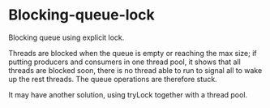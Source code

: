 # Blocking-queue-lock

Blocking queue using explicit lock.

Threads are blocked when the queue is empty or reaching the max size;  if putting producers and consumers in one thread pool, it shows that all threads are blocked soon, there is no thread able to run to signal all to wake up the rest threads. The queue operations are therefore stuck. 

It may have another solution, using tryLock together with a thread pool. 

